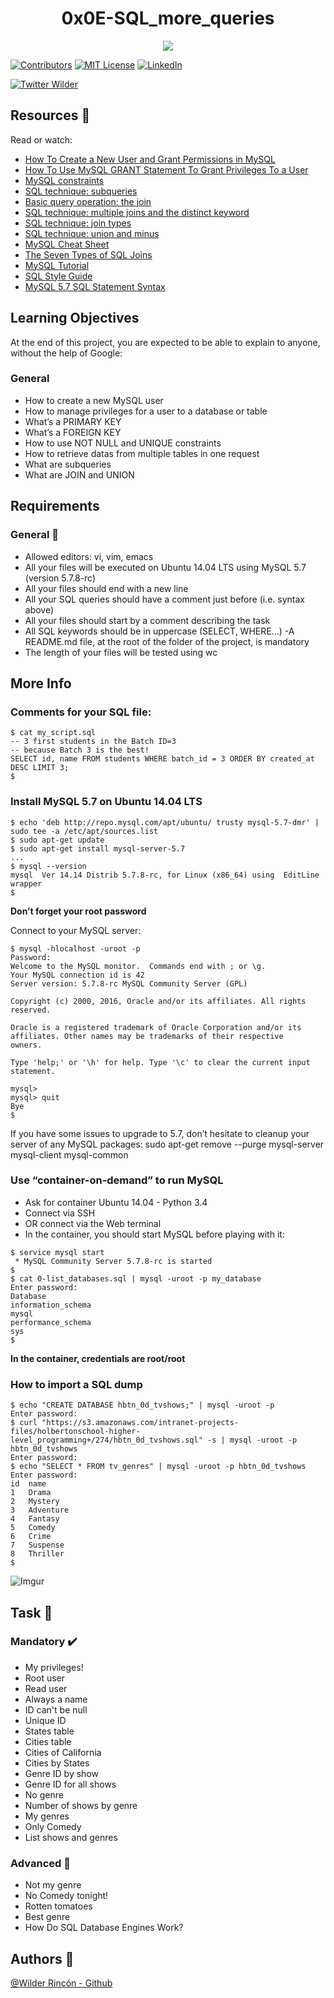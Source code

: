 <h1 align="center">0x0E-SQL_more_queries</h1>
<p align="center"> <img src="https://i.imgur.com/Kw6nfhY.png" /></p>

<!-- PROJECT SHIELDS -->
<!--
*** I'm using markdown "reference style" links for readability.
*** Reference links are enclosed in brackets [ ] instead of parentheses ( ).
*** See the bottom of this document for the declaration of the reference variables
*** for contributors-url, forks-url, etc. This is an optional, concise syntax you may use.
*** https://www.markdownguide.org/basic-syntax/#reference-style-links
-->
[![Contributors][contributors-shield]][contributors-url]
[![MIT License][license-shield]][license-url]
[![LinkedIn][linkedin-shield]][linkedin-url]

[![Twitter Wilder](https://img.shields.io/twitter/follow/WildsRincon?label=Wilder_Rincon&style=social)](https://twitter.com/WildsRincon)

## Resources :notebook:

Read or watch:

- [How To Create a New User and Grant Permissions in MySQL](https://intranet.hbtn.io/rltoken/u4h2MXcCQfadszlRMQy-gw)
- [How To Use MySQL GRANT Statement To Grant Privileges To a User](https://intranet.hbtn.io/rltoken/9JjDTdvflUSxwxLNfW8sPg)
- [MySQL constraints](https://intranet.hbtn.io/rltoken/u1P3WmgxehiqwcLBMlksUA)
- [SQL technique: subqueries](https://intranet.hbtn.io/rltoken/YYpPtkqFeKSCsAU4Y_y3Og)
- [Basic query operation: the join](https://intranet.hbtn.io/rltoken/npLCp3WasK0SUSUQqCF25A)
- [SQL technique: multiple joins and the distinct keyword](https://intranet.hbtn.io/rltoken/GmRLMhkY-pPvjcpzyDvmRg)
- [SQL technique: join types](https://intranet.hbtn.io/rltoken/ryjyRRN7696rJV0maP03Xw)
- [SQL technique: union and minus](https://intranet.hbtn.io/rltoken/L7Fi5w8GZG5MSdQZ19e88g)
- [MySQL Cheat Sheet](https://intranet.hbtn.io/rltoken/V9vpLbtkFwV4EZYoiz2NBA)
- [The Seven Types of SQL Joins](https://intranet.hbtn.io/rltoken/ySKSdhFeMDddea07XrDzeQ)
- [MySQL Tutorial](https://intranet.hbtn.io/rltoken/-uqP0a89xUl3SsmV_ZtxRA)
- [SQL Style Guide](https://intranet.hbtn.io/rltoken/jn4SHgwVtOJF0LQYPEIs-g)
- [MySQL 5.7 SQL Statement Syntax](https://intranet.hbtn.io/rltoken/YjNAE7DcadDbT_a7iI0sYw)


## Learning Objectives

At the end of this project, you are expected to be able to explain to anyone, without the help of Google:

### General

- How to create a new MySQL user
- How to manage privileges for a user to a database or table
- What’s a PRIMARY KEY
- What’s a FOREIGN KEY
- How to use NOT NULL and UNIQUE constraints
- How to retrieve datas from multiple tables in one request
- What are subqueries
- What are JOIN and UNION


## Requirements

### General :minidisc:

- Allowed editors: vi, vim, emacs
- All your files will be executed on Ubuntu 14.04 LTS using MySQL 5.7 (version 5.7.8-rc)
- All your files should end with a new line
- All your SQL queries should have a comment just before (i.e. syntax above)
- All your files should start by a comment describing the task
- All SQL keywords should be in uppercase (SELECT, WHERE…)
-A README.md file, at the root of the folder of the project, is mandatory
- The length of your files will be tested using wc


 
## More Info

### Comments for your SQL file:

```
$ cat my_script.sql
-- 3 first students in the Batch ID=3
-- because Batch 3 is the best!
SELECT id, name FROM students WHERE batch_id = 3 ORDER BY created_at DESC LIMIT 3;
$
```

### Install MySQL 5.7 on Ubuntu 14.04 LTS

```
$ echo 'deb http://repo.mysql.com/apt/ubuntu/ trusty mysql-5.7-dmr' | sudo tee -a /etc/apt/sources.list
$ sudo apt-get update
$ sudo apt-get install mysql-server-5.7
...
$ mysql --version
mysql  Ver 14.14 Distrib 5.7.8-rc, for Linux (x86_64) using  EditLine wrapper
$
```

<p><b>Don’t forget your root password</b></p>

Connect to your MySQL server:

```
$ mysql -hlocalhost -uroot -p
Password: 
Welcome to the MySQL monitor.  Commands end with ; or \g.
Your MySQL connection id is 42
Server version: 5.7.8-rc MySQL Community Server (GPL)

Copyright (c) 2000, 2016, Oracle and/or its affiliates. All rights reserved.

Oracle is a registered trademark of Oracle Corporation and/or its
affiliates. Other names may be trademarks of their respective
owners.

Type 'help;' or '\h' for help. Type '\c' to clear the current input statement.

mysql> 
mysql> quit
Bye
$
```

If you have some issues to upgrade to 5.7, don’t hesitate to cleanup your server of any MySQL packages: sudo apt-get remove --purge mysql-server mysql-client mysql-common

### Use “container-on-demand” to run MySQL

- Ask for container Ubuntu 14.04 - Python 3.4
- Connect via SSH
- OR connect via the Web terminal
- In the container, you should start MySQL before playing with it:

```
$ service mysql start
 * MySQL Community Server 5.7.8-rc is started
$
$ cat 0-list_databases.sql | mysql -uroot -p my_database
Enter password: 
Database
information_schema
mysql
performance_schema
sys
$
```

<p><b>In the container, credentials are root/root</b></p>

### How to import a SQL dump

```
$ echo "CREATE DATABASE hbtn_0d_tvshows;" | mysql -uroot -p
Enter password: 
$ curl "https://s3.amazonaws.com/intranet-projects-files/holbertonschool-higher-level_programming+/274/hbtn_0d_tvshows.sql" -s | mysql -uroot -p hbtn_0d_tvshows
Enter password: 
$ echo "SELECT * FROM tv_genres" | mysql -uroot -p hbtn_0d_tvshows
Enter password: 
id  name
1   Drama
2   Mystery
3   Adventure
4   Fantasy
5   Comedy
6   Crime
7   Suspense
8   Thriller
$
```

![Imgur](https://i.imgur.com/h2uFXyJ.png)


## Task :notebook:

### Mandatory :heavy_check_mark:
- My privileges! 
- Root user
- Read user
- Always a name
- ID can't be null 
- Unique ID
- States table
- Cities table
- Cities of California
- Cities by States
- Genre ID by show
- Genre ID for all shows
- No genre
- Number of shows by genre
- My genres
- Only Comedy
- List shows and genres

### Advanced :red_circle:
- Not my genre
- No Comedy tonight!
- Rotten tomatoes
- Best genre
- How Do SQL Database Engines Work?

## Authors :busts_in_silhouette: 
[@Wilder Rincón - Github](https://github.com/wildcox80)

<!-- MARKDOWN LINKS & IMAGES -->
<!-- https://www.markdownguide.org/basic-syntax/#reference-style-links -->
[contributors-shield]: https://img.shields.io/github/contributors/wildcox80/holberton-system_engineering-devops.svg?style=plastic
[contributors-url]: https://github.com/wildcox80/holberton-system_engineering-devops/graphs/contributors
[license-shield]: https://img.shields.io/github/license/wildcox80/holberton-system_engineering-devops.svg?style=plastic
[license-url]: https://github.com/wildcox80/holberton-system_engineering-devops/blob/master/LICENSE.md
[linkedin-shield]: https://img.shields.io/badge/-LinkedIn-black.svg?style=plastic&logo=linkedin&colorB=555
[linkedin-url]: https://www.linkedin.com/in/wildsrincon